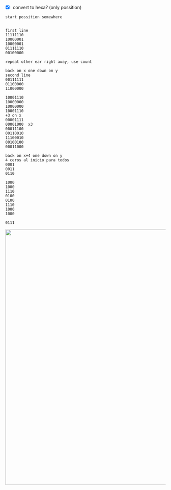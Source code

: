 
- [x] convert to hexa? (only possition) 

```
start possition somewhere 


first line 
11111110
10000001
10000001
01111110
00100000

repeat other ear right away, use count

back on x one down on y
second line
00111111
01100000
11000000

10001110
10000000
10000000
10001110
+3 on x
00001111
00001000  x3
00011100
00110010
11100010
00100100
00011000

back on x+4 one down on y
4 ceros al inicio para todos 
0001
0011
0110

1000
1000
1110
0100
0100
1110
1000
1000

0111

```

[<img src="Fig/Bunny_grid.png" width="800" />](fig)
